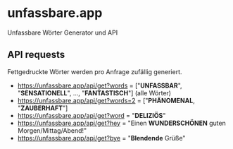 # unfassbare.app
Unfassbare Wörter Generator und API

## API requests
Fettgedruckte Wörter werden pro Anfrage zufällig generiert.
- https://unfassbare.app/api/get?words = ["**UNFASSBAR**", "**SENSATIONELL**", ..., "**FANTASTISCH**"] (alle Wörter)
- https://unfassbare.app/api/get?words=2 = ["**PHÄNOMENAL**, "**ZAUBERHAFT**"]
- https://unfassbare.app/api/get?word = "**DELIZIÖS**"
- https://unfassbare.app/api/get?hey = "Einen **WUNDERSCHÖNEN** guten Morgen/Mittag/Abend!"
- https://unfassbare.app/api/get?bye = "**Blendende** Grüße"

